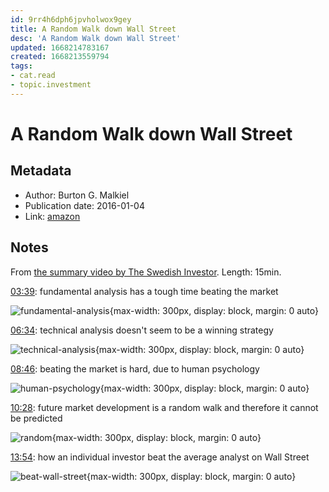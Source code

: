 ```yaml
---
id: 9rr4h6dph6jpvholwox9gey
title: A Random Walk down Wall Street
desc: 'A Random Walk down Wall Street'
updated: 1668214783167
created: 1668213559794
tags:
- cat.read
- topic.investment
---
```

# A Random Walk down Wall Street

## Metadata

- Author: Burton G. Malkiel
- Publication date: 2016-01-04
- Link: [amazon](https://www.amazon.com/Random-Walk-down-Wall-Street/dp/0393352242)

## Notes

From [the summary video by The Swedish Investor](https://www.youtube.com/watch?v=7TCVoB6Vorg). Length: 15min.

[03:39](https://youtu.be/7TCVoB6Vorg?t=219): fundamental analysis has a tough time beating the market 

![fundamental-analysis](https://ik.imagekit.io/casa/h7b-dendron/a_random_walk_down_wall_s_time_219_koSqvnuYm.png?ik-sdk-version=javascript-1.4.3&updatedAt=1668214351832){max-width: 300px, display: block, margin: 0 auto}

[06:34](https://youtu.be/7TCVoB6Vorg?t=394): technical analysis doesn't seem to be a winning strategy 

![technical-analysis](https://ik.imagekit.io/casa/h7b-dendron/a_random_walk_down_wall_s_time_394_WVI7C9HUp.png?ik-sdk-version=javascript-1.4.3&updatedAt=1668214351832){max-width: 300px, display: block, margin: 0 auto}

[08:46](https://youtu.be/7TCVoB6Vorg?t=526): beating the market is hard, due to human psychology 

![human-psychology](https://ik.imagekit.io/casa/h7b-dendron/a_random_walk_down_wall_s_time_526_xr4utABVC.png?ik-sdk-version=javascript-1.4.3&updatedAt=1668214351930){max-width: 300px, display: block, margin: 0 auto}

[10:28](https://youtu.be/7TCVoB6Vorg?t=628): future market development is a random walk and therefore it cannot be predicted

![random](https://ik.imagekit.io/casa/h7b-dendron/a_random_walk_down_wall_s_time_628_cC7b3NRtQ.png?ik-sdk-version=javascript-1.4.3&updatedAt=1668214351935){max-width: 300px, display: block, margin: 0 auto}

[13:54](https://youtu.be/7TCVoB6Vorg?t=834): how an individual investor beat the average analyst on Wall Street 

![beat-wall-street](https://ik.imagekit.io/casa/h7b-dendron/a_random_walk_down_wall_s_time_834_UGlhIuvtv.png?ik-sdk-version=javascript-1.4.3&updatedAt=1668214351767){max-width: 300px, display: block, margin: 0 auto}